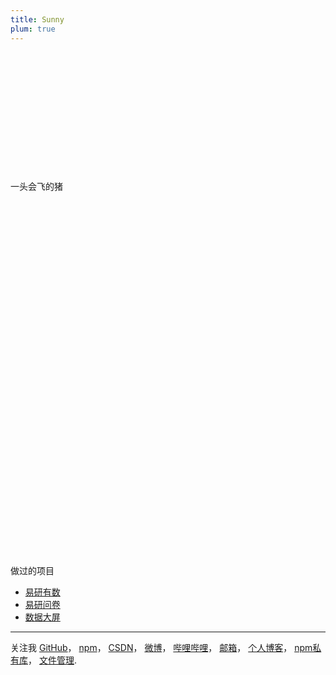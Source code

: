 ```yaml
---
title: Sunny
plum: true
---
```

<br><br><br><br><br><br><br><br><br><br><br><br>
一头会飞的猪
<br><br><br><br><br><br><br><br><br><br><br><br>
<br><br><br><br><br><br><br><br><br><br><br><br>
<br><br><br><br><br><br><br><br><br><br><br><br>
做过的项目 
- [易研有数](https://data.zkey.cc/index.jsp)
- [易研问卷](https://esurvey.zkey.cc/)
- [数据大屏](http://datav.jlhe.com/)

***

关注我 
[GitHub](https://github.com/jlhejs)，
[npm](https://www.npmjs.com/~khz)，
[CSDN](https://blog.csdn.net/jlhejs)，
[微博](https://weibo.com/u/7485197193)，
[哔哩哔哩](https://space.bilibili.com/1498400781)，
[邮箱](mailto:861236969@qq.com)，
[个人博客](http://www.jlhe.com/)，
[npm私有库](http://npm.jlhe.com/)，
[文件管理](http://file.jlhe.com/).<br>

